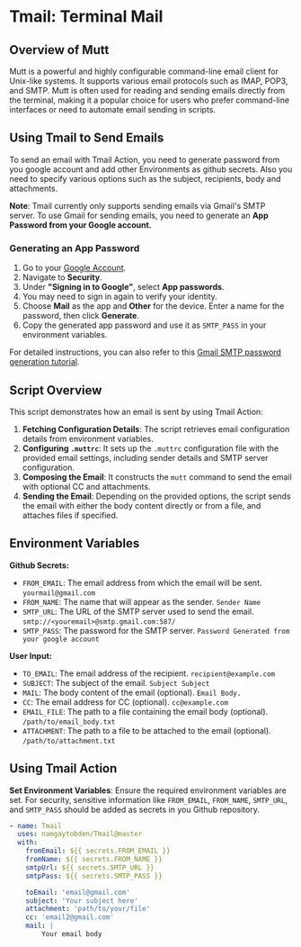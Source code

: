 # Tmail: Terminal Mail

## Overview of Mutt

Mutt is a powerful and highly configurable command-line email client for Unix-like systems. It supports various email protocols such as IMAP, POP3, and SMTP. Mutt is often used for reading and sending emails directly from the terminal, making it a popular choice for users who prefer command-line interfaces or need to automate email sending in scripts.

## Using Tmail to Send Emails

To send an email with Tmail Action, you need to generate password from you google account and add other Environments as github secrets. Also you need to specify various options such as the subject, recipients, body and attachments.

**Note**: Tmail currently only supports sending emails via Gmail's SMTP server. To use Gmail for sending emails, you need to generate an **App Password from your Google account.** 

### Generating an App Password

1. Go to your [Google Account](https://myaccount.google.com/).
2. Navigate to **Security**.
3. Under **"Signing in to Google"**, select **App passwords**.
4. You may need to sign in again to verify your identity.
5. Choose **Mail** as the app and **Other** for the device. Enter a name for the password, then click **Generate**.
6. Copy the generated app password and use it as `SMTP_PASS` in your environment variables.

For detailed instructions, you can also refer to this [Gmail SMTP password generation tutorial](https://www.gmass.co/blog/gmail-smtp/).

## Script Overview

This script demonstrates how an email is sent by using Tmail Action:

1. **Fetching Configuration Details**: The script retrieves email configuration details from environment variables.
2. **Configuring `.muttrc`**: It sets up the `.muttrc` configuration file with the provided email settings, including sender details and SMTP server configuration.
3. **Composing the Email**: It constructs the `mutt` command to send the email with optional CC and attachments.
4. **Sending the Email**: Depending on the provided options, the script sends the email with either the body content directly or from a file, and attaches files if specified.

## Environment Variables

**Github Secrets:**
- `FROM_EMAIL`: The email address from which the email will be sent.    `yourmail@gmail.com`
- `FROM_NAME`: The name that will appear as the sender.                 `Sender Name`
- `SMTP_URL`: The URL of the SMTP server used to send the email.        `smtp://<youremail>@smtp.gmail.com:587/`
- `SMTP_PASS`: The password for the SMTP server.                        `Password Generated from your google account`

**User Input:**
- `TO_EMAIL`: The email address of the recipient.                          `recipient@example.com`
- `SUBJECT`: The subject of the email.                                     `Subject Subject`
- `MAIL`: The body content of the email (optional).                        `Email Body.`
- `CC`: The email address for CC (optional).                               `cc@example.com`
- `EMAIL_FILE`: The path to a file containing the email body (optional).   `/path/to/email_body.txt`
- `ATTACHMENT`: The path to a file to be attached to the email (optional). `/path/to/attachment.txt`

## Using Tmail Action

**Set Environment Variables**: Ensure the required environment variables are set. For security, sensitive information like `FROM_EMAIL`, `FROM_NAME`, `SMTP_URL`, and `SMTP_PASS` should be added as secrets in you Github repository.

```yaml
- name: Tmail 
  uses: namgaytobden/Tmail@master
  with:
    fromEmail: ${{ secrets.FROM_EMAIL }}
    fromName: ${{ secrets.FROM_NAME }}
    smtpUrl: ${{ secrets.SMTP_URL }}
    smtpPass: ${{ secrets.SMTP_PASS }}

    toEmail: 'email@gmail.com'
    subject: 'Your subject here'
    attachment: 'path/to/your/file'
    cc: 'email2@gmail.com'
    mail: |
        Your email body 
```
